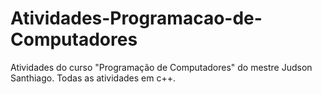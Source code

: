 # Atividades-Programacao-de-Computadores
Atividades do curso "Programação de Computadores" do mestre Judson Santhiago. Todas as atividades em c++.
